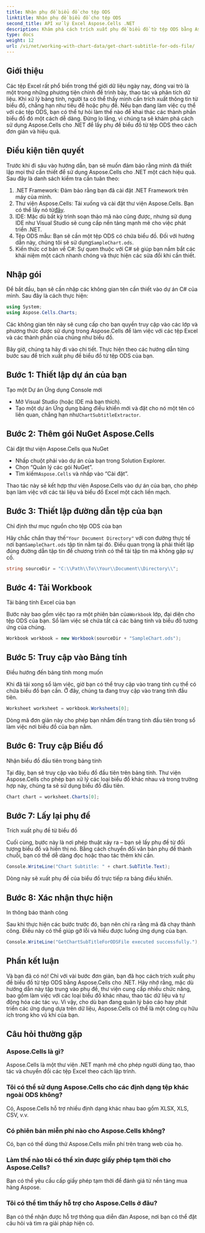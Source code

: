```yaml
---
title: Nhận phụ đề biểu đồ cho tệp ODS
linktitle: Nhận phụ đề biểu đồ cho tệp ODS
second_title: API xử lý Excel Aspose.Cells .NET
description: Khám phá cách trích xuất phụ đề biểu đồ từ tệp ODS bằng Aspose.Cells cho .NET với hướng dẫn từng bước chi tiết này. Hoàn hảo cho các nhà phát triển.
type: docs
weight: 12
url: /vi/net/working-with-chart-data/get-chart-subtitle-for-ods-file/
---
```

## Giới thiệu

Các tệp Excel rất phổ biến trong thế giới dữ liệu ngày nay, đóng vai trò là một trong những phương tiện chính để trình bày, thao tác và phân tích dữ liệu. Khi xử lý bảng tính, người ta có thể thấy mình cần trích xuất thông tin từ biểu đồ, chẳng hạn như tiêu đề hoặc phụ đề. Nếu bạn đang làm việc cụ thể với các tệp ODS, bạn có thể tự hỏi làm thế nào để khai thác các thành phần biểu đồ đó một cách dễ dàng. Đừng lo lắng, vì chúng ta sẽ khám phá cách sử dụng Aspose.Cells cho .NET để lấy phụ đề biểu đồ từ tệp ODS theo cách đơn giản và hiệu quả.

## Điều kiện tiên quyết

Trước khi đi sâu vào hướng dẫn, bạn sẽ muốn đảm bảo rằng mình đã thiết lập mọi thứ cần thiết để sử dụng Aspose.Cells cho .NET một cách hiệu quả. Sau đây là danh sách kiểm tra cần tuân theo:

1. .NET Framework: Đảm bảo rằng bạn đã cài đặt .NET Framework trên máy của mình. 
2. Thư viện Aspose.Cells: Tải xuống và cài đặt thư viện Aspose.Cells. Bạn có thể lấy nó từ[đây](https://releases.aspose.com/cells/net/).
3. IDE: Mặc dù bất kỳ trình soạn thảo mã nào cũng được, nhưng sử dụng IDE như Visual Studio sẽ cung cấp nền tảng mạnh mẽ cho việc phát triển .NET.
4.  Tệp ODS mẫu: Bạn sẽ cần một tệp ODS có chứa biểu đồ. Đối với hướng dẫn này, chúng tôi sẽ sử dụng`SampleChart.ods`.
5. Kiến thức cơ bản về C#: Sự quen thuộc với C# sẽ giúp bạn nắm bắt các khái niệm một cách nhanh chóng và thực hiện các sửa đổi khi cần thiết.

## Nhập gói

Để bắt đầu, bạn sẽ cần nhập các không gian tên cần thiết vào dự án C# của mình. Sau đây là cách thực hiện:

```csharp
using System;
using Aspose.Cells.Charts;
```

Các không gian tên này sẽ cung cấp cho bạn quyền truy cập vào các lớp và phương thức được sử dụng trong Aspose.Cells để làm việc với các tệp Excel và các thành phần của chúng như biểu đồ.

Bây giờ, chúng ta hãy đi vào chi tiết. Thực hiện theo các hướng dẫn từng bước sau để trích xuất phụ đề biểu đồ từ tệp ODS của bạn.

## Bước 1: Thiết lập dự án của bạn

Tạo một Dự án Ứng dụng Console mới

- Mở Visual Studio (hoặc IDE mà bạn thích).
- Tạo một dự án Ứng dụng bảng điều khiển mới và đặt cho nó một tên có liên quan, chẳng hạn như`ChartSubtitleExtractor`.

## Bước 2: Thêm gói NuGet Aspose.Cells

Cài đặt thư viện Aspose.Cells qua NuGet

- Nhấp chuột phải vào dự án của bạn trong Solution Explorer.
- Chọn “Quản lý các gói NuGet”.
-  Tìm kiếm`Aspose.Cells` và nhấp vào “Cài đặt”.

Thao tác này sẽ kết hợp thư viện Aspose.Cells vào dự án của bạn, cho phép bạn làm việc với các tài liệu và biểu đồ Excel một cách liền mạch.

## Bước 3: Thiết lập đường dẫn tệp của bạn

Chỉ định thư mục nguồn cho tệp ODS của bạn

 Hãy chắc chắn thay thế`"Your Document Directory"` với con đường thực tế nơi bạn`SampleChart.ods` tập tin nằm tại đó. Điều quan trọng là phải thiết lập đúng đường dẫn tập tin để chương trình có thể tải tập tin mà không gặp sự cố.

```csharp
string sourceDir = "C:\\Path\\To\\Your\\Document\\Directory\\";
```

## Bước 4: Tải Workbook

Tải bảng tính Excel của bạn

 Bước này bao gồm việc tạo ra một phiên bản của`Workbook` lớp, đại diện cho tệp ODS của bạn. Sổ làm việc sẽ chứa tất cả các bảng tính và biểu đồ tương ứng của chúng.

```csharp
Workbook workbook = new Workbook(sourceDir + "SampleChart.ods");
```

## Bước 5: Truy cập vào Bảng tính

Điều hướng đến bảng tính mong muốn

Khi đã tải xong sổ làm việc, giờ bạn có thể truy cập vào trang tính cụ thể có chứa biểu đồ bạn cần. Ở đây, chúng ta đang truy cập vào trang tính đầu tiên.

```csharp
Worksheet worksheet = workbook.Worksheets[0];
```

Dòng mã đơn giản này cho phép bạn nhắm đến trang tính đầu tiên trong sổ làm việc nơi biểu đồ của bạn nằm.

## Bước 6: Truy cập Biểu đồ

Nhận biểu đồ đầu tiên trong bảng tính

Tại đây, bạn sẽ truy cập vào biểu đồ đầu tiên trên bảng tính. Thư viện Aspose.Cells cho phép bạn xử lý các loại biểu đồ khác nhau và trong trường hợp này, chúng ta sẽ sử dụng biểu đồ đầu tiên.

```csharp
Chart chart = worksheet.Charts[0];
```

## Bước 7: Lấy lại phụ đề

Trích xuất phụ đề từ biểu đồ

Cuối cùng, bước này là nơi phép thuật xảy ra – bạn sẽ lấy phụ đề từ đối tượng biểu đồ và hiển thị nó. Bằng cách chuyển đổi văn bản phụ đề thành chuỗi, bạn có thể dễ dàng đọc hoặc thao tác thêm khi cần.

```csharp
Console.WriteLine("Chart Subtitle: " + chart.SubTitle.Text);
```

Dòng này sẽ xuất phụ đề của biểu đồ trực tiếp ra bảng điều khiển.

## Bước 8: Xác nhận thực hiện

In thông báo thành công

Sau khi thực hiện các bước trước đó, bạn nên chỉ ra rằng mã đã chạy thành công. Điều này có thể giúp gỡ lỗi và hiểu được luồng ứng dụng của bạn.

```csharp
Console.WriteLine("GetChartSubTitleForODSFile executed successfully.");
```

## Phần kết luận

Và bạn đã có nó! Chỉ với vài bước đơn giản, bạn đã học cách trích xuất phụ đề biểu đồ từ tệp ODS bằng Aspose.Cells cho .NET. Hãy nhớ rằng, mặc dù hướng dẫn này tập trung vào phụ đề, thư viện cung cấp nhiều chức năng, bao gồm làm việc với các loại biểu đồ khác nhau, thao tác dữ liệu và tự động hóa các tác vụ. Vì vậy, cho dù bạn đang quản lý báo cáo hay phát triển các ứng dụng dựa trên dữ liệu, Aspose.Cells có thể là một công cụ hữu ích trong kho vũ khí của bạn.

## Câu hỏi thường gặp

### Aspose.Cells là gì?
Aspose.Cells là một thư viện .NET mạnh mẽ cho phép người dùng tạo, thao tác và chuyển đổi các tệp Excel theo cách lập trình.

### Tôi có thể sử dụng Aspose.Cells cho các định dạng tệp khác ngoài ODS không?
Có, Aspose.Cells hỗ trợ nhiều định dạng khác nhau bao gồm XLSX, XLS, CSV, v.v.

### Có phiên bản miễn phí nào cho Aspose.Cells không?
Có, bạn có thể dùng thử Aspose.Cells miễn phí trên trang web của họ.

### Làm thế nào tôi có thể xin được giấy phép tạm thời cho Aspose.Cells?
Bạn có thể yêu cầu cấp giấy phép tạm thời để đánh giá từ nền tảng mua hàng Aspose.

### Tôi có thể tìm thấy hỗ trợ cho Aspose.Cells ở đâu?
Bạn có thể nhận được hỗ trợ thông qua diễn đàn Aspose, nơi bạn có thể đặt câu hỏi và tìm ra giải pháp hiện có.